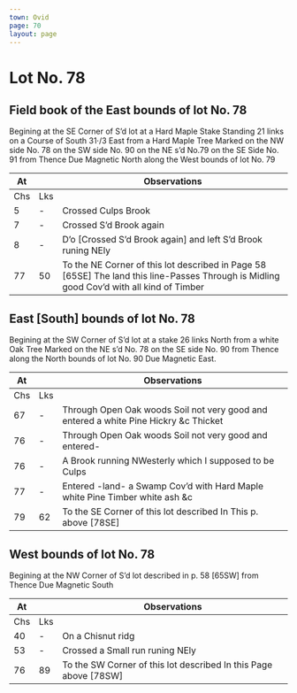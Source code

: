 ```yaml
---
town: Ovid
page: 70
layout: page
---
```


# Lot No. 78

## Field book of the East bounds of lot No. 78

Begining at the SE Corner of S’d lot at a Hard Maple Stake Standing 21 links on a Course of South 31·/3 East from a Hard Maple Tree Marked on the NW side No. 78 on the SW side No. 90 on the NE s’d No.79 on the SE Side No. 91 from Thence Due Magnetic North along the West bounds of lot No. 79

| At |    | Observations |
| -- | -- | ------------ |
| Chs | Lks | |
5 | - | Crossed Culps Brook
7 | - | Crossed S’d Brook again
8 | - | D’o  [Crossed S’d Brook again] and left S’d Brook runing NEly 
77 | 50 | To the NE Corner of this lot described in Page 58 [65SE] The land this line-Passes Through is Midling good Cov’d with all kind of Timber

## East [South] bounds of lot No. 78
Begining at the SW Corner of S’d lot at a stake 26 links North from a white Oak Tree Marked on the NE s’d No. 78 on the SE side No. 90 from Thence along the North bounds of lot No. 90 Due Magnetic East.

| At |    | Observations |
| -- | -- | ------------ |
| Chs | Lks | |
67 | - | Through Open Oak woods Soil not very good and entered a white Pine Hickry &c Thicket
76 | - | Through Open Oak woods Soil not very good and entered-
76 | - | A Brook running NWesterly which I supposed to be Culps
77 | - | Entered -land- a Swamp Cov’d with Hard Maple white Pine Timber white ash &c
79 | 62 | To the SE Corner of this lot described In This p. above [78SE]

## West bounds of lot No. 78
Begining at the NW Corner of S’d lot described in p. 58 [65SW] from Thence Due Magnetic South

| At |    | Observations |
| -- | -- | ------------ |
| Chs | Lks | |
40 | - | On a Chisnut ridg 
53 | - | Crossed a Small run runing NEly 
76 | 89 | To the SW Corner of this lot described In this Page above [78SW] 

